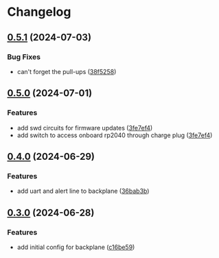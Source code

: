 # Changelog

## [0.5.1](https://github.com/mikesmitty/pdusb/compare/backplane-v0.5.0...backplane-v0.5.1) (2024-07-03)


### Bug Fixes

* can't forget the pull-ups ([38f5258](https://github.com/mikesmitty/pdusb/commit/38f52583257ef937b0b6ace3cdfb33ebec99fc47))

## [0.5.0](https://github.com/mikesmitty/pdusb/compare/backplane-v0.4.0...backplane-v0.5.0) (2024-07-01)


### Features

* add swd circuits for firmware updates ([3fe7ef4](https://github.com/mikesmitty/pdusb/commit/3fe7ef4b14e35cb9b6d7b5f8920c50c7c5d31d5d))
* add switch to access onboard rp2040 through charge plug ([3fe7ef4](https://github.com/mikesmitty/pdusb/commit/3fe7ef4b14e35cb9b6d7b5f8920c50c7c5d31d5d))

## [0.4.0](https://github.com/mikesmitty/pdusb/compare/backplane-v0.3.0...backplane-v0.4.0) (2024-06-29)


### Features

* add uart and alert line to backplane ([36bab3b](https://github.com/mikesmitty/pdusb/commit/36bab3bd54e157625549632fdef713c6cf7a9887))

## [0.3.0](https://github.com/mikesmitty/pdusb/compare/backplane-v0.2.0...backplane-v0.3.0) (2024-06-28)


### Features

* add initial config for backplane ([c16be59](https://github.com/mikesmitty/pdusb/commit/c16be598a50d608be1e3e5ce62dde4558369b812))
